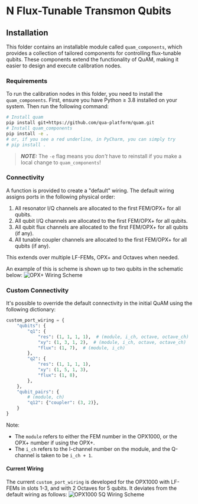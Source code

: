 # N Flux-Tunable Transmon Qubits
## Installation
This folder contains an installable module called `quam_components`, which provides a collection of tailored components for controlling flux-tunable qubits. These components extend the functionality of QuAM, making it easier to design and execute calibration nodes.

### Requirements
To run the calibration nodes in this folder, you need to install the `quam_components`. First, ensure you have Python ≥ 3.8 installed on your system.
Then run the following command:

```sh
# Install quam
pip install git+https://github.com/qua-platform/quam.git
# Install quam_components
pip install -e .  
# or, if you see a red underline, in PyCharm, you can simply try
# pip install .
```
> **_NOTE:_**  The `-e` flag means you *don't* have to reinstall if you make a local change to `quam_components`! 

### Connectivity
A function is provided to create a "default" wiring. The default wiring assigns ports in the following physical order:
1. All resonator I/Q channels are allocated to the first FEM/OPX+ for all qubits.
2. All qubit I/Q channels are allocated to the first FEM/OPX+ for all qubits.
3. All qubit flux channels are allocated to the first FEM/OPX+ for all qubits (if any).
4. All tunable coupler channels are allocated to the first FEM/OPX+ for all qubits (if any).

This extends over multiple LF-FEMs, OPX+ and Octaves when needed.

An example of this is scheme is shown up to two qubits in the schematic below:
![OPX+ Wiring Scheme](wiring-opx-plus.gif)

### Custom Connectivity
It's possible to override the default connectivity in the initial QuAM using the following dictionary:
```python
custom_port_wiring = {
    "qubits": {
        "q1": {
            "res": (1, 1, 1, 1),  # (module, i_ch, octave, octave_ch)
            "xy": (1, 3, 1, 2),  # (module, i_ch, octave, octave_ch)
            "flux": (1, 7),  # (module, i_ch)
        },
        "q2": {
            "res": (1, 1, 1, 1),
            "xy": (1, 5, 1, 3),
            "flux": (1, 8),
        },
    },
    "qubit_pairs": {
        # (module, ch)
        "q12": {"coupler": (3, 2)},
    }
}
```
Note:
 - The `module` refers to either the FEM number in the OPX1000, or the OPX+ number if using the OPX+.
 - The `i_ch` refers to the I-channel number on the module, and the Q-channel is taken to be `i_ch + 1`.

#### Current Wiring
The current `custom_port_wiring` is developed for the OPX1000 with LF-FEMs in slots 1-3, and with 2 Octaves for 5 qubits. It deviates from the default wiring as follows:
![OPX1000 5Q Wiring Scheme](wiring-opx1000-5q.gif)
